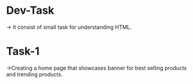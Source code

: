 # Dev-Task 
-> It consist of small task for understanding HTML.
# Task-1
->Creating a home page that showcases banner for best selling products and trending products.
